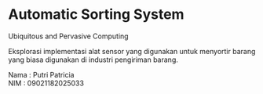 # Automatic Sorting System
Ubiquitous and Pervasive Computing

Eksplorasi implementasi alat sensor yang digunakan untuk menyortir barang yang biasa digunakan di industri pengiriman barang.

Nama : Putri Patricia<br>
NIM  : 09021182025033
